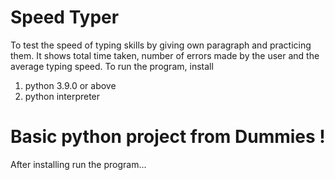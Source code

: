 # Speed Typer 
To test the speed of typing skills by giving own paragraph and practicing them. It shows total time taken, number of errors made by the user and the average typing speed.
To run the program, install
1) python 3.9.0 or above 
2) python interpreter

# Basic python project from Dummies !
After installing run the program...
